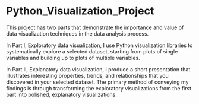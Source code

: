 # Python_Visualization_Project


This project has two parts that demonstrate the importance and value of data visualization techniques in the data analysis process.

In Part I, Exploratory data visualization, I use Python visualization libraries to systematically explore a selected dataset, starting from plots of single variables and building up to plots of multiple variables.


In Part II, Explanatory data visualization, I produce a short presentation that illustrates interesting properties, trends, and relationships that you discovered in your selected dataset. The primary method of conveying my findings is through transforming the exploratory visualizations from the first part into polished, explanatory visualizations.

